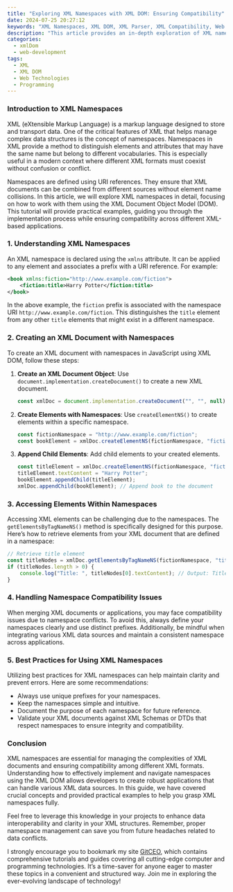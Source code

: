 ```yaml
---
title: "Exploring XML Namespaces with XML DOM: Ensuring Compatibility"
date: 2024-07-25 20:27:12
keywords: "XML Namespaces, XML DOM, XML Parser, XML Compatibility, Web Development"
description: "This article provides an in-depth exploration of XML namespaces using the XML Document Object Model (DOM). It explains the significance of namespaces in XML, how they contribute to ensuring compatibility among XML documents, and offers a step-by-step tutorial on how to implement and navigate XML namespaces using XML DOM in your applications. This comprehensive guide also provides relevant code examples, best practices, and tips for ensuring your XML documents conform to compatibility standards."
categories:
  - xmlDom
  - web-development
tags:
  - XML
  - XML DOM
  - Web Technologies
  - Programming
---
```


### Introduction to XML Namespaces

XML (eXtensible Markup Language) is a markup language designed to store and transport data. One of the critical features of XML that helps manage complex data structures is the concept of namespaces. Namespaces in XML provide a method to distinguish elements and attributes that may have the same name but belong to different vocabularies. This is especially useful in a modern context where different XML formats must coexist without confusion or conflict.

Namespaces are defined using URI references. They ensure that XML documents can be combined from different sources without element name collisions. In this article, we will explore XML namespaces in detail, focusing on how to work with them using the XML Document Object Model (DOM). This tutorial will provide practical examples, guiding you through the implementation process while ensuring compatibility across different XML-based applications.

<!-- more -->

### 1. Understanding XML Namespaces

An XML namespace is declared using the `xmlns` attribute. It can be applied to any element and associates a prefix with a URI reference. For example:

```xml
<book xmlns:fiction="http://www.example.com/fiction">
    <fiction:title>Harry Potter</fiction:title>
</book>
```

In the above example, the `fiction` prefix is associated with the namespace URI `http://www.example.com/fiction`. This distinguishes the `title` element from any other `title` elements that might exist in a different namespace.

### 2. Creating an XML Document with Namespaces

To create an XML document with namespaces in JavaScript using XML DOM, follow these steps:

1. **Create an XML Document Object**: Use `document.implementation.createDocument()` to create a new XML document.

    ```javascript
    const xmlDoc = document.implementation.createDocument("", "", null);
    ```

2. **Create Elements with Namespaces**: Use `createElementNS()` to create elements within a specific namespace.

    ```javascript
    const fictionNamespace = "http://www.example.com/fiction";
    const bookElement = xmlDoc.createElementNS(fictionNamespace, "fiction:book");
    ```

3. **Append Child Elements**: Add child elements to your created elements.

    ```javascript
    const titleElement = xmlDoc.createElementNS(fictionNamespace, "fiction:title");
    titleElement.textContent = "Harry Potter";
    bookElement.appendChild(titleElement);
    xmlDoc.appendChild(bookElement); // Append book to the document
    ```

### 3. Accessing Elements Within Namespaces

Accessing XML elements can be challenging due to the namespaces. The `getElementsByTagNameNS()` method is specifically designed for this purpose. Here’s how to retrieve elements from your XML document that are defined in a namespace:

```javascript
// Retrieve title element
const titleNodes = xmlDoc.getElementsByTagNameNS(fictionNamespace, "title");
if (titleNodes.length > 0) {
    console.log("Title: ", titleNodes[0].textContent); // Output: Title:  Harry Potter
}
```

### 4. Handling Namespace Compatibility Issues

When merging XML documents or applications, you may face compatibility issues due to namespace conflicts. To avoid this, always define your namespaces clearly and use distinct prefixes. Additionally, be mindful when integrating various XML data sources and maintain a consistent namespace across applications.

### 5. Best Practices for Using XML Namespaces

Utilizing best practices for XML namespaces can help maintain clarity and prevent errors. Here are some recommendations:

- Always use unique prefixes for your namespaces.
- Keep the namespaces simple and intuitive.
- Document the purpose of each namespace for future reference.
- Validate your XML documents against XML Schemas or DTDs that respect namespaces to ensure integrity and compatibility.

### Conclusion

XML namespaces are essential for managing the complexities of XML documents and ensuring compatibility among different XML formats. Understanding how to effectively implement and navigate namespaces using the XML DOM allows developers to create robust applications that can handle various XML data sources. In this guide, we have covered crucial concepts and provided practical examples to help you grasp XML namespaces fully.

Feel free to leverage this knowledge in your projects to enhance data interoperability and clarity in your XML structures. Remember, proper namespace management can save you from future headaches related to data conflicts.

I strongly encourage you to bookmark my site [GitCEO](https://gitceo.com), which contains comprehensive tutorials and guides covering all cutting-edge computer and programming technologies. It’s a time-saver for anyone eager to master these topics in a convenient and structured way. Join me in exploring the ever-evolving landscape of technology!